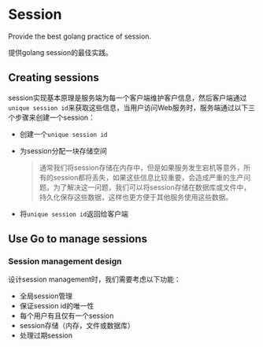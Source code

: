 # Session
Provide the best golang practice of session.

提供golang session的最佳实践。

## Creating sessions

session实现基本原理是服务端为每一个客户端维护客户信息，然后客户端通过`unique session id`来获取这些信息，当用户访问Web服务时，服务端通过以下三个步骤来创建一个session：

* 创建一个`unique session id`

* 为session分配一块存储空间

  > 通常我们将session存储在内存中，但是如果服务发生宕机等意外，所有的session都将丢失，如果这些信息比较重要，会造成严重的生产问题。为了解决这一问题，我们可以将session存储在数据库或文件中，持久化保存这些数据，这样也更方便于其他服务使用这些数据。

* 将`unique session id`返回给客户端

## Use Go to manage sessions

### Session management design

设计session management时，我们需要考虑以下功能：

* 全局session管理
* 保证session id的唯一性
* 每个用户有且仅有一个session
* session存储（内存，文件或数据库）
* 处理过期session

